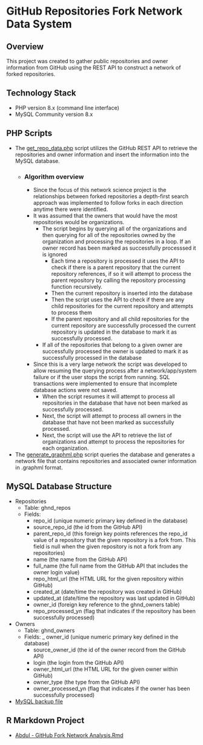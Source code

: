 # GitHub Repositories Fork Network Data System

## Overview
This project was created to gather public repositories and owner information from GitHub using the REST API to construct a network of forked repositories.

## Technology Stack
-   PHP version 8.x (command line interface)
-   MySQL Community version 8.x

## PHP Scripts
-   The [get_repo_data.php](./app/get_repo_data.php) script utilizes the GitHub REST API to retrieve the repositories and owner information and insert the information into the MySQL database.  
    -   ### Algorithm overview
		-   Since the focus of this network science project is the relationships between forked repositories a depth-first search approach was implemented to follow forks in each direction anytime there were identified.  
		-   It was assumed that the owners that would have the most repositories would be organizations. 
			-   The script begins by querying all of the organizations and then querying for all of the repositories owned by the organization and processing the repositories in a loop.  If an owner record has been marked as successfully processsed it is ignored
				-   Each time a repository is processed it uses the API to check if there is a parent repository that the current repository references, if so it will attempt to process the parent repository by calling the repository processing function recursively.
				-   Then the current repository is inserted into the database
				-   Then the script uses the API to check if there are any child repositories for the current repository and attempts to process them
				-   If the parent repository and all child repositories for the current repository are successfully processed the current repository is updated in the database to mark it as successfully processed.
			-   If all of the repositories that belong to a given owner are successfully processed the owner is updated to mark it as successfully processed in the database
		-   Since this is a very large network the script was developed to allow resuming the querying process after a network/app/system failure or if the user stops the script from running.  SQL transactions were implemented to ensure that incomplete database actions were not saved.  
			-   When the script resumes it will attempt to process all repositories in the database that have not been marked as successfully processed.
			-   Next, the script will attempt to process all owners in the database that have not been marked as successfully processed.
			-   Next, the script will use the API to retrieve the list of organizations and attempt to process the repositories for each organization.  
-   The [generate_graphml.php](./app/generate_graphml.php) script queries the database and generates a network file that contains repositories and associated owner information in .graphml format.  

## MySQL Database Structure
-   Repositories 
	-   Table: ghnd_repos
	-   Fields:
		-   repo_id (unique numeric primary key defined in the database)
		-   source_repo_id (the id from the GitHub API)
		-   parent_repo_id (this foreign key points references the repo_id value of a repository that the given repository is a fork from.  This field is null when the given repository is not a fork from any repositories)
		-   name (the name from the GitHub API)
		-   full_name (the full name from the GitHub API that includes the owner login value)
		-   repo_html_url (the HTML URL for the given repository within GitHub)
		-   created_at (date/time the repository was created in GitHub)
		-   updated_at (date/time the repository was last updated in GitHub)
		-   owner_id (foreign key reference to the ghnd_owners table)
		-   repo_processed_yn (flag that indicates if the repository has been successfully processed)
-   Owners
	-   Table: ghnd_owners
	-   Fields:
		_   owner_id (unique numeric primary key defined in the database)
		-   source_owner_id (the id of the owner record from the GitHub API)
		-   login (the login from the GitHub API)
		-   owner_html_url (the HTML URL for the given owner within GitHub)
		-   owner_type (the type from the GitHub API)
		-   owner_processed_yn (flag that indicates if the owner has been successfully processed)
-   [MySQL backup file](./SQL/github_fork_network.sql)

## R Markdown Project
-   [Abdul - GitHub Fork Network Analysis.Rmd](./Analysis/Abdul%20-%20GitHub%20Fork%20Network%20Analysis.Rmd)